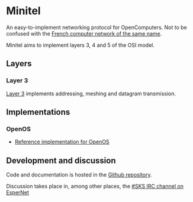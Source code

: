 # Minitel
An easy-to-implement networking protocol for OpenComputers. Not to be confused with the [French computer network of the same name](https://en.wikipedia.org/wiki/Minitel).

Minitel aims to implement layers 3, 4 and 5 of the OSI model.

## Layers
### Layer 3
[Layer 3](protocol-3.md) implements addressing, meshing and datagram transmission.

## Implementations
### OpenOS
- [Reference implementation for OpenOS](OpenOS/etc/rc.d/minitel.lua)

## Development and discussion
Code and documentation is hosted in the [Github repository](https://github.com/XeonSquared/OC-Minitel).

Discussion takes place in, among other places, the [#SKS IRC channel on EsperNet](irc://irc.esper.net/#SKS)
